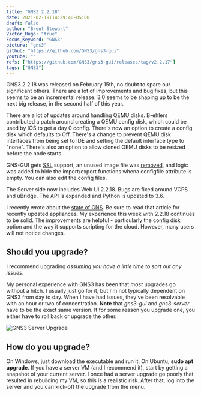 ```yaml
---
title: "GNS3 2.2.18"
date: 2021-02-19T14:29:40-05:00
draft: False
author: "Brent Stewart"
Victor_Hugo: "true"
Focus_Keyword: "GNS3"
picture: "gns3"
github: "https://github.com/GNS3/gns3-gui"
youtube: ""
refs: ["https://github.com/GNS3/gns3-gui/releases/tag/v2.2.17"]
tags: ["GNS3"]
---
```


GNS3 2.2.18 was released on February 15th, no doubt to spare our significant others.  There are a lot of improvements and bug fixes, but this seems to be an incremental release.  3.0 seems to be shaping up to be the next big release, in the second half of this year.

There are a lot of updates around handling QEMU disks.  B-ehlers contributed a patch around creating a QEMU config disk, which could be used by IOS to get a day 0 config.  There's now an option to create a config disk which defaults to Off.  There's a change to prevent QEMU disk interfaces from being set to IDE and setting the default interface type to "none".  There's also an option to allow cloned QEMU disks to be resized before the node starts.

GNS-GUI gets [SSL](https://github.com/GNS3/gns3-gui/issues/3118) support, an unused image file was [removed](https://github.com/GNS3/gns3-gui/issues/3114), and logic was added to hide the import/export functions whena configfile attribute is empty.  You can also edit the config files.

The Server side now includes Web UI 2.2.18.  Bugs are fixed around VCPS and uBridge.  The API is expanded and Python is updated to 3.6.

I recently wrote about the [state of GNS](/posts/210211_gns3_february21).  Be sure to read that article for recently updated appliances. My experience this week with 2.2.18 continues to be solid.  The improvements are helpful - particularly the config disk option and the way it supports scripting for the cloud.  However, many users will not notice changes.

## Should you upgrade?

I recommend upgrading _assuming you have a little time to sort out any issues_.

My personal experience with GNS3 has been that _most_ upgrades go without a hitch. I usually just go for it, but I'm not typically dependent on GNS3 from day to day. When I have had issues, they've been resolvable with an hour or two of concentration. **Note** that _gns3-gui_ and _gns3-server_ have to be the exact same version. If for some reason you upgrade one, you either have to roll back or upgrade the other.

![GNS3 Server Upgrade](/posts/GNS3ServerUpgrade.png#center)

## How do you upgrade?

On Windows, just download the executable and run it. On Ubuntu, **sudo apt upgrade**. If you have a server VM (and I recommend it), start by getting a snapshot of your current server. I once had a server upgrade go poorly that resulted in rebuilding my VM, so this is a realistic risk. After that, log into the server and you can kick-off the upgrade from the menu.
